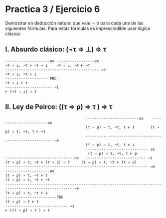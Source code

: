 # Practica 3 / Ejercicio 6  
Demostrar en deducción natural que vale ⊢ σ para cada una de las siguientes fórmulas. Para estas fórmulas es imprescindible usar lógica clásica:
## I. Absurdo clásico: (¬τ ⇒ ⊥) ⇒ τ  
```
--------------------ax  ----------------ax
¬τ ⇒ ⊥, ¬τ ⊢ ¬τ ⇒ ⊥    ¬τ ⇒ ⊥, ¬τ ⊢ ¬τ 
------------------------------------------ ⇒e
¬τ ⇒ ⊥, ¬τ ⊢ ⊥
------------------- PBC
¬τ ⇒ ⊥ ⊢ τ  
--------------------- ⇒i
⊢ (¬τ ⇒ ⊥) ⇒ τ  
```
## II. Ley de Peirce: ((τ ⇒ ρ) ⇒ τ ) ⇒ τ  
```
                                    ------------------------ax    -----------------------ax
                                    (τ ⇒ ρ) ⇒ τ, ¬τ, τ ⊢ τ       (τ ⇒ ρ) ⇒ τ, ¬τ, τ ⊢ ¬τ
                                    ------------------------------------------------------- ¬e
                                    (τ ⇒ ρ) ⇒ τ, ¬τ, τ ⊢ ⊥
                                    ---------------------------- ⊥e
                                     (τ ⇒ ρ) ⇒ τ, ¬τ, τ ⊢ p
-------------------------------ax   --------------------------- ⇒i
(τ ⇒ ρ) ⇒ τ, ¬τ ⊢ (τ ⇒ ρ) ⇒ τ     (τ ⇒ ρ) ⇒ τ, ¬τ ⊢ (τ ⇒ ρ)
---------------------------------------------------------------- ⇒e            --------------------ax
(τ ⇒ ρ) ⇒ τ, ¬τ ⊢ τ                                                           (τ ⇒ ρ) ⇒ τ, ¬τ ⊢ ¬τ
---------------------------------------------------------------------------------------------------- ¬e
(τ ⇒ ρ) ⇒ τ, ¬τ ⊢ ⊥
-----------------------PBC
(τ ⇒ ρ) ⇒ τ ⊢ τ
---------------------------- ⇒i
⊢ ((τ ⇒ ρ) ⇒ τ ) ⇒ τ
```
